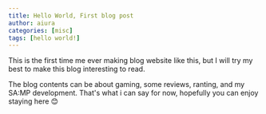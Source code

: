 ```yaml
---
title: Hello World, First blog post
author: aiura
categories: [misc]
tags: [hello world!]
---
```


This is the first time me ever making blog website like this, but I will try my best to make this blog interesting to read.

The blog contents can be about gaming, some reviews, ranting, and my SA:MP development. That's what i can say for now, hopefully you can enjoy staying here 😊
